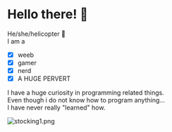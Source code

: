 # Hello there! 👋

He/she/helicopter 🚁  
I am a
- [X] weeb
- [X] gamer
- [X] nerd
- [X] A HUGE PERVERT

I have a huge curiosity in programming related things.  
Even though i do not know how to program anything...  
I have never really "learned" how.

<img src="/Haniday/HanidayFiles/blob/main/HTML/stocking1.png?raw=true" alt="stocking1.png">
